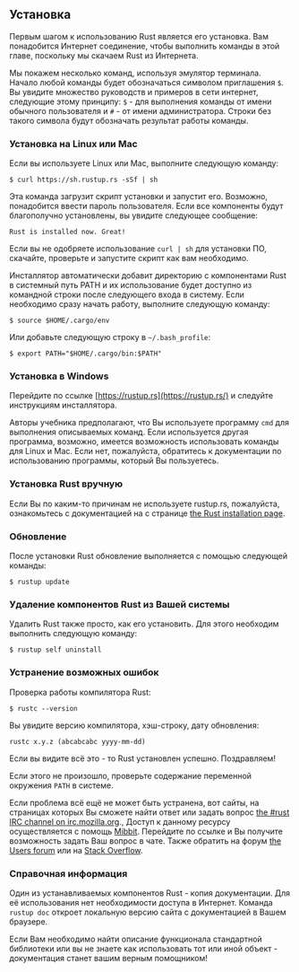 ## Установка

Первым шагом к использованию Rust является его установка. Вам понадобится
Интернет соединение, чтобы выполнить команды в этой главе, поскольку
мы скачаем Rust из Интернета.

Мы покажем несколько команд, используя эмулятор терминала. Начало любой команды будет обозначаться символом приглашения `$`.
Вы увидите множество руководств и примеров в сети интернет, следующие этому принципу:
`$` - для выполнения команды от имени обычного пользователя и `#` - от имени администратора. Строки без такого символа будут обозначать результат
работы команды.

### Установка на Linux или Mac

Если вы используете Linux или Mac, выполните следующую команду:

```shell
$ curl https://sh.rustup.rs -sSf | sh
```

Эта команда загрузит скрипт установки и запустит его. Возможно, понадобится
ввести пароль пользователя. Если все компоненты будут благополучно установлены,
вы увидите следующее сообщение:

```shell
Rust is installed now. Great!
```

Если вы не одобряете использование `curl | sh` для установки ПО,
скачайте, проверьте и запустите скрипт как вам необходимо.

Инсталлятор автоматически добавит директорию с компонентами Rust в системный путь PATH
и их использование будет доступно из командной строки после следующего входа в
систему. Если необходимо сразу начать работу,
выполните следующую команду:

```shell
$ source $HOME/.cargo/env
```

Или добавьте следующую строку в `~/.bash_profile`:

```shell
$ export PATH="$HOME/.cargo/bin:$PATH"
```

### Установка в Windows

Перейдите по ссылке [https://rustup.rs](https://rustup.rs/)<!-- ignore --> и
следуйте инструкциям инсталлятора.

Авторы учебника предполагают, что Вы используете программу `cmd` для выполнения
описываемых команд. Если используется другая программа, возможно, имеется возможность
использовать команды для Linux и Mac. Если нет, пожалуйста, обратитесь к документации
по использованию программы, который Вы пользуетесь.

### Установка Rust вручную

Если Вы по каким-то причинам не используете rustup.rs, пожалуйста, ознакомьтесь с
документацией на с странице [the Rust installation page](https://www.rust-lang.org/install.html).

### Обновление

После установки Rust обновление выполняется с помощью следующей команды:

```shell
$ rustup update
```

### Удаление компонентов Rust из Вашей системы

Удалить Rust также просто, как его установить. Для этого необходим выполнить
следующую команду:

```shell
$ rustup self uninstall
```

### Устранение возможных ошибок

Проверка работы компилятора Rust:

```shell
$ rustc --version
```

Вы увидите версию компилятора, хэш-строку, дату обновления:

```shell
rustc x.y.z (abcabcabc yyyy-mm-dd)
```

Если вы видите всё это - то Rust установлен успешно. Поздравляем!

Если этого не произошло, проверьте содержание переменной окружения `PATH` в системе.

Если проблема всё ещё не может быть устранена, вот сайты, на страницах которых Вы
сможете найти ответ или задать вопрос [the #rust IRC channel on irc.mozilla.org][irc].<!-- ignore -->,
Доступ к данному ресурсу осуществляется с помощь [Mibbit][mibbit]. Перейдите по
ссылке и Вы получите возможность задать Ваш вопрос в чате. Также обратить на форум
[the Users forum][users] или на [Stack Overflow][stackoverflow].

[irc]: irc://irc.mozilla.org/#rust
[mibbit]: http://chat.mibbit.com/?server=irc.mozilla.org&channel=%23rust
[users]: https://users.rust-lang.org/
[stackoverflow]: http://stackoverflow.com/questions/tagged/rust

### Справочная информация

Один из устанавливаемых компонентов Rust - копия документации. Для её использования
нет необходимости доступа в Интернет. Команда `rustup doc` откроет локальную версию
сайта с документацией в Вашем браузере.

Если Вам необходимо найти описание функционала стандартной библиотеки или
вы не знаете как использовать тот или иной объект - документация станет вашим
верным помощником!
